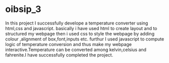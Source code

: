# oibsip_3
In this project I successfully develope a temperature converter using html,css and javascript.
basically i have used html to create layout and to  structured my webpage then  i used css to style the webpage by adding colour ,alignment of box,font,inputs etc.
furthur I used javascript to compute logic of temperature conversion and thus make my webpage interactive.Temperature can be converted among kelvin,celsius and fahrenite.I have successfully completed the project.
